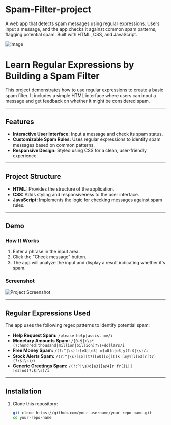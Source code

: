 # Spam-Filter-project
A web app that detects spam messages using regular expressions. Users input a message, and the app checks it against common spam patterns, flagging potential spam. Built with HTML, CSS, and JavaScript.

![image](https://github.com/user-attachments/assets/77b4c7a6-e543-4388-ad31-c55f9f864534)

# Learn Regular Expressions by Building a Spam Filter

This project demonstrates how to use regular expressions to create a basic spam filter. It includes a simple HTML interface where users can input a message and get feedback on whether it might be considered spam.

---

## Features

- **Interactive User Interface:** Input a message and check its spam status.
- **Customizable Spam Rules:** Uses regular expressions to identify spam messages based on common patterns.
- **Responsive Design:** Styled using CSS for a clean, user-friendly experience.

---

## Project Structure

- **HTML:** Provides the structure of the application.
- **CSS:** Adds styling and responsiveness to the user interface.
- **JavaScript:** Implements the logic for checking messages against spam rules.

---

## Demo

### How It Works
1. Enter a phrase in the input area.
2. Click the "Check message" button.
3. The app will analyze the input and display a result indicating whether it's spam.

### Screenshot
![Project Screenshot](path-to-your-screenshot.png)

---

## Regular Expressions Used

The app uses the following regex patterns to identify potential spam:

- **Help Request Spam:** `/please help|assist me/i`
- **Monetary Amounts Spam:** `/[0-9]+\s*(?:hundred|thousand|million|billion)?\s+dollars/i`
- **Free Money Spam:** `/(?:^|\s)fr[e3][e3] m[o0]n[e3]y(?:$|\s)/i`
- **Stock Alerts Spam:** `/(?:^|\s)[s5][t7][o0][c{[(]k [a@4]l[e3]r[t7](?:$|\s)/i`
- **Generic Greetings Spam:** `/(?:^|\s)d[e3][a@4]r fr[i1|][e3]nd(?:$|\s)/i`

---

## Installation

1. Clone this repository:
   ```bash
   git clone https://github.com/your-username/your-repo-name.git
   cd your-repo-name
